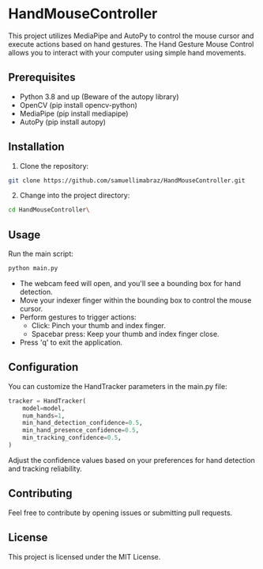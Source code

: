 # HandMouseController
This project utilizes MediaPipe and AutoPy to control the mouse cursor and execute actions based on hand gestures. The Hand Gesture Mouse Control allows you to interact with your computer using simple hand movements.

## Prerequisites
- Python 3.8 and up (Beware of the autopy library)
- OpenCV (pip install opencv-python)
- MediaPipe (pip install mediapipe)
- AutoPy (pip install autopy)
  
## Installation
1. Clone the repository:
```bash
git clone https://github.com/samuellimabraz/HandMouseController.git
```
2. Change into the project directory:
```bash
cd HandMouseController\
```

## Usage

Run the main script:
```bash
python main.py
```

- The webcam feed will open, and you'll see a bounding box for hand detection.
- Move your indexer finger within the bounding box to control the mouse cursor.
- Perform gestures to trigger actions:
  - Click: Pinch your thumb and index finger.
  - Spacebar press: Keep your thumb and index finger close.
- Press 'q' to exit the application.

## Configuration
You can customize the HandTracker parameters in the main.py file:

```python
tracker = HandTracker(
    model=model,
    num_hands=1,
    min_hand_detection_confidence=0.5,
    min_hand_presence_confidence=0.5,
    min_tracking_confidence=0.5,
)
```
Adjust the confidence values based on your preferences for hand detection and tracking reliability.

## Contributing
Feel free to contribute by opening issues or submitting pull requests.

## License
This project is licensed under the MIT License.

